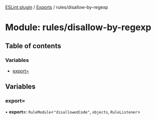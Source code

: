 [ESLint plugin](../index.md) / [Exports](../modules.md) / rules/disallow-by-regexp

# Module: rules/disallow-by-regexp

## Table of contents

### Variables

- [export&#x3D;](rules_disallow_by_regexp.md#export&#x3D;)

## Variables

### export&#x3D;

• **export=**: `RuleModule`<``"disallowedCode"``, `objects`, `RuleListener`\>
